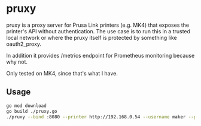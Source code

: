 # pruxy

pruxy is a proxy server for Prusa Link printers (e.g. MK4) that exposes the printer's API without authentication. The use case is to run this in a trusted local network
or where the pruxy itself is protected by something like oauth2_proxy.

In addition it provides /metrics endpoint for Prometheus monitoring because why not.

Only tested on MK4, since that's what I have.

## Usage

```bash
go mod download
go build ./pruxy.go
./pruxy --bind :8080 --printer http://192.168.0.54 --username maker --password nf8OPmfnw3mKlda
```

